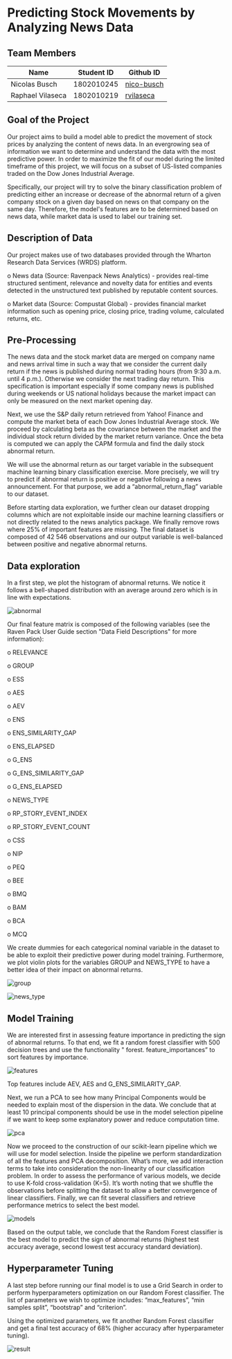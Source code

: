 # Predicting Stock Movements by Analyzing News Data

## Team Members
Name | Student ID | Github ID
------------ | ------------- | -------------
Nicolas Busch | 1802010245 | [nico-busch](https://github.com/nico-busch)
Raphael Vilaseca | 1802010219 | [rvilaseca](https://github.com/rvilaseca)

## Goal of the Project

Our project aims to build a model able to predict the movement of stock prices by analyzing the content of news data. In an evergrowing sea of information we want to determine and understand the data with the most predictive power. In order to maximize the fit of our model during the limited timeframe of this project, we will focus on a subset of US-listed companies traded on the Dow Jones Industrial Average.

Specifically, our project will try to solve the binary classification problem of predicting either an increase or decrease of the abnormal return of a given company stock on a given day based on news on that company on the same day. Therefore, the model's features are to be determined based on news data, while market data is used to label our training set.

## Description of Data

Our project makes use of two databases provided through the Wharton Research Data Services (WRDS) platform.

o News data (Source: Ravenpack News Analytics) - provides real-time structured sentiment, relevance and novelty data for entities and events detected in the unstructured text published by reputable content sources.

o Market data (Source: Compustat Global) - provides financial market information such as opening price, closing price, trading volume, calculated returns, etc.

## Pre-Processing

The news data and the stock market data are merged on company name and news arrival time in such a way that we consider the current daily return if the news is published during normal trading hours (from 9:30 a.m. until 4 p.m.). Otherwise we consider the next trading day return. This specification is important especially if some company news is published during weekends or US national holidays because the market impact can only be measured on the next market opening day. 

Next, we use the S&P daily return retrieved from Yahoo! Finance and compute the market beta of each Dow Jones Industrial Average stock. We proceed by calculating beta as the covariance between the market and the individual stock return divided by the market return variance. Once the beta is computed we can apply the CAPM formula and find the daily stock abnormal return. 

We will use the abnormal return as our target variable in the subsequent machine learning binary classification exercise. More precisely, we will try to predict if abnormal return is positive or negative following a news announcement. For that purpose, we add a “abnormal_return_flag” variable to our dataset. 

Before starting data exploration, we further clean our dataset dropping columns which are not exploitable inside our machine learning classifiers or not directly related to the news analytics package. We finally remove rows where 25% of important features are missing. The final dataset is composed of 42 546 observations and our output variable is well-balanced between positive and negative abnormal returns. 

## Data exploration

In a first step, we plot the histogram of abnormal returns. We notice it follows a bell-shaped distribution with an average around zero which is in line with expectations.

![abnormal](/images/abnormal.png)

Our final feature matrix is composed of the following variables (see the Raven Pack User Guide section "Data Field Descriptions" for more information):

o RELEVANCE

o GROUP

o ESS

o AES

o	AEV

o	ENS

o	ENS_SIMILARITY_GAP

o	ENS_ELAPSED

o	G_ENS

o	G_ENS_SIMILARITY_GAP

o	G_ENS_ELAPSED

o	NEWS_TYPE

o	RP_STORY_EVENT_INDEX

o	RP_STORY_EVENT_COUNT

o	CSS

o	NIP

o	PEQ

o	BEE

o	BMQ

o	BAM

o	BCA

o	MCQ

We create dummies for each categorical nominal variable in the dataset to be able to exploit their predictive power during model training. Furthermore, we plot violin plots for the variables GROUP and NEWS_TYPE to have a better idea of their impact on abnormal returns. 

![group](/images/group.png)

![news_type](/images/news_type.png)

## Model Training

We are interested first in assessing feature importance in predicting the sign of abnormal returns. To that end, we fit a random forest classifier with 500 decision trees and use the functionality " forest. feature_importances” to sort features by importance. 

![features](/images/features.PNG)

Top features include AEV, AES and G_ENS_SIMILARITY_GAP.

Next, we run a PCA to see how many Principal Components would be needed to explain most of the dispersion in the data. We conclude that at least 10 principal components should be use in the model selection pipeline if we want to keep some explanatory power and reduce computation time.

![pca](/images/pca.png)

Now we proceed to the construction of our scikit-learn pipeline which we will use for model selection. Inside the pipeline we perform standardization of all the features and PCA decomposition. What’s more, we add interaction terms to take into consideration the non-linearity of our classification problem. In order to assess the performance of various models, we decide to use K-fold cross-validation (K=5). It’s worth noting that we shuffle the observations before splitting the dataset to allow a better convergence of linear classifiers. Finally, we can fit several classifiers and retrieve performance metrics to select the best model. 

![models](/images/models.PNG)

Based on the output table, we conclude that the Random Forest classifier is the best model to predict the sign of abnormal returns (highest test accuracy average, second lowest test accuracy standard deviation). 

## Hyperparameter Tuning 

A last step before running our final model is to use a Grid Search in order to perform hyperparameters optimization on our Random Forest classifier. The list of parameters we wish to optimize includes: “max_features”, “min samples split”, “bootstrap” and “criterion”. 

Using the optimized parameters, we fit another Random Forest classifier and get a final test accuracy of 68% (higher accuracy after hyperparameter tuning).

![result](/images/result.PNG)
